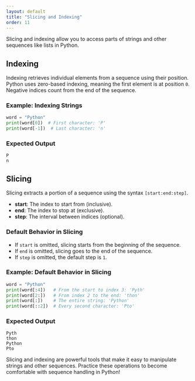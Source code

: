 ```yaml
---
layout: default
title: "Slicing and Indexing"
order: 11
---
```


Slicing and indexing allow you to access parts of strings and other sequences like lists in Python.

## Indexing

Indexing retrieves individual elements from a sequence using their position. Python uses zero-based indexing, meaning the first element is at position `0`. Negative indices count from the end of the sequence.

### Example: Indexing Strings

```python
word = "Python"
print(word[0])  # First character: 'P'
print(word[-1])  # Last character: 'n'
```

### Expected Output

```plaintext
P
n
```

## Slicing

Slicing extracts a portion of a sequence using the syntax `[start:end:step]`. 
- **start**: The index to start from (inclusive).
- **end**: The index to stop at (exclusive).
- **step**: The interval between indices (optional).

### Default Behavior in Slicing

- If `start` is omitted, slicing starts from the beginning of the sequence.
- If `end` is omitted, slicing goes to the end of the sequence.
- If `step` is omitted, the default step is `1`.

### Example: Default Behavior in Slicing

```python
word = "Python"
print(word[:4])   # From the start to index 3: 'Pyth'
print(word[2:])   # From index 2 to the end: 'thon'
print(word[:])    # The entire string: 'Python'
print(word[::2])  # Every second character: 'Pto'
```

### Expected Output

```plaintext
Pyth
thon
Python
Pto
```

Slicing and indexing are powerful tools that make it easy to manipulate strings and other sequences. Practice these operations to become comfortable with sequence handling in Python!
